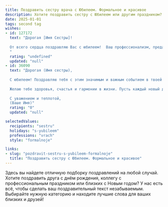```yaml
---
title: Поздравить сестру врача с Юбилеем. Формальное и красивое
description: Хотите поздравить сестру с Юбилеем или другим праздником? Наш ИИ создаст незабываемое поздравление, а вы обязательно выделитесь среди других.  
date: 2025-01-01
tags: second tag
wishes:
- id: 127172
  text: "Дорогая [Имя Сестры]!
  
  От всего сердца поздравляю Вас с юбилеем!  Ваш профессионализм, преданность своему делу и самоотверженность как врача вызывают глубокое уважение и восхищение.  Пусть Ваш жизненный путь будет полон радости, благополучия и новых свершений. Желаю Вам крепкого здоровья, семейного счастья и  многих лет плодотворной работы на благо людей. С юбилеем!
  "
  rating: "undefined"
  updated: "null"
- id: 36090
  text: "Дорогая (Имя сестры),
  
  С юбилеем! Поздравляю тебя с этим значимым и важным событием в твоей жизни. В этот день хочется отметить не только твой профессиональный путь, но и ту искренность и самоотдачу, с которыми ты подходишь к своей работе врача. Ты — настоящий врач от Бога, и твой труд приносит радость и надежду многим людям.
  
  Желаю тебе здоровья, счастья и гармонии в жизни. Пусть каждый новый день дарит вдохновение и радость, а трудности обходят стороной. Пусть в кругу близких людей всегда царит уют и поддержка, а каждый момент будет наполнен светом и любовью.
  
  С уважением и теплотой,
  (Ваше Имя)"
  rating: "0"
  updated: "null"

selectedValues:
  recipients: "sestru"
  holidays: "s-yubileem"
  professions: "vrach"
  style: "formalnoje"

links:
- slug: "pozdravit-sestru-s-yubileem-formalnoje"
  title: "Поздравить сестру с Юбилеем. Формальное и красивое"
---
```


Здесь вы найдете отличную подборку поздравлений на любой случай. 
Хотите поздравить друга с днём рождения, коллегу с профессиональным праздником или близких с Новым годом? У нас есть всё, чтобы сделать ваш поздравительный текст незабываемым. Выбирайте нужную категорию и находите лучшие слова для ваших близких и друзей!
